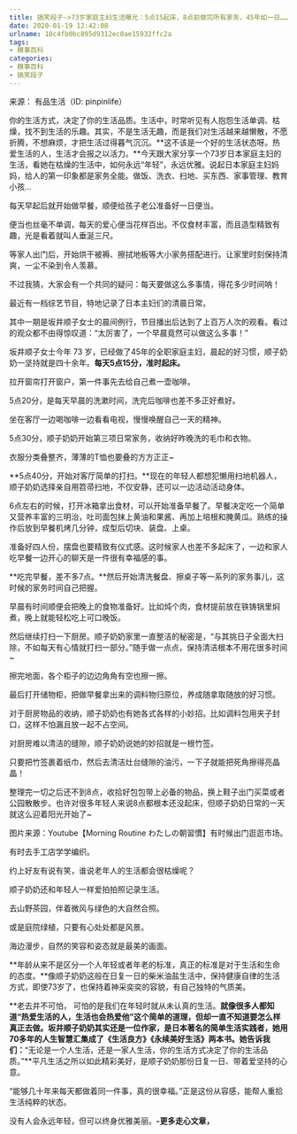 ```yaml
---
title: 搞笑段子->73岁家庭主妇生活曝光：5点15起床，8点前做完所有家务，45年如一日…… | 糗事百科
date: 2020-01-19 12:42:08
urlname: 10c4fb0bc895d9312ec0ae15932ffc2a
tags: 
- 糗事百科
categories:
- 糗事百科
- 搞笑段子
---
```

来源： 有品生活（ID: pinpinlife）

你的生活方式，决定了你的生活品质。生活中，时常听见有人抱怨生活单调、枯燥，找不到生活的乐趣。其实，不是生活无趣，而是我们对生活越来越懒散，不愿折腾，不想麻烦，才把生活过得暮气沉沉。**这不该是一个好的生活状态呀。热爱生活的人，生活才会报之以活力。**今天跟大家分享一个73岁日本家庭主妇的生活，看她在枯燥的生活中，如何永远“年轻”，永远优雅。说起日本家庭主妇妈妈，给人的第一印象都是家务全能。做饭、洗衣、扫地、买东西、家事管理、教育小孩…

每天早起后就开始做早餐，顺便给孩子老公准备好一日便当。

便当也丝毫不单调，每天的爱心便当花样百出。不仅食材丰富，而且造型精致有趣，光是看着就叫人垂涎三尺。

等家人出门后，开始烘干被褥、擦拭地板等大小家务搭配进行。让家里时刻保持清爽，一尘不染到令人羡慕。

不过我猜，大家会有一个共同的疑问：每天要做这么多事情，得花多少时间呐！

最近有一档综艺节目，特地记录了日本主妇们的清晨日常。

其中一期是坂井顺子女士的晨间例行，节目播出后达到了上百万人次的观看。看过的观众都不由得惊叹道：“太厉害了，一个早晨竟然可以做这么多事！”

坂井顺子女士今年 73 岁，已经做了45年的全职家庭主妇，晨起的好习惯，顺子奶奶一坚持就是四十余年。**每天5点15分，准时起床。**

拉开窗帘打开窗户，第一件事先去给自己煮一壶咖啡。

5点20分，是每天早晨的洗漱时间，洗完后咖啡也差不多正好煮好。

坐在客厅一边喝咖啡一边看看电视，慢慢唤醒自己一天的精神。

5点30分，顺子奶奶开始第三项日常家务，收纳好昨晚洗的毛巾和衣物。

衣服分类叠整齐，薄薄的T恤也要叠的方方正正~

**5点40分，开始对客厅简单的打扫。**现在的年轻人都想犯懒用扫地机器人，顺子奶奶选择亲自用笤帚扫地，不仅安静，还可以一边活动活动身体。

6点左右的时候，打开冰箱拿出食材，可以开始准备早餐了。早餐决定吃一个简单又营养丰富的三明治，吐司面包抹上黄油和果酱、再加上培根和腌黄瓜。熟练的操作后放到早餐机烤几分钟，成型后切块、装盘、上桌。

准备好四人份，摆盘也要精致有仪式感。这时候家人也差不多起床了，一边和家人吃早餐一边开心的聊天是一件很有幸福感的事。

**吃完早餐，差不多7点。**然后开始清洗餐盘、擦桌子等一系列的家务事儿，这时候的家务时间自己把握。

早晨有时间顺便会把晚上的食物准备好。比如炖个肉，食材提前放在铁铸锅里焖煮，晚上就能轻松吃上可口晚饭。

然后继续打扫一下厨房。顺子奶奶家里一直整洁的秘密是，“与其挑日子全面大扫除，不如每天有心情就打扫一部分。”随手做一点点，保持清洁根本不用花很多时间~

擦完地面，各个柜子的边边角角有空也擦一擦。

最后打开储物柜，把做早餐拿出来的调料物归原位，养成随拿取随放的好习惯。

对于厨房物品的收纳，顺子奶奶也有她各式各样的小妙招。比如调料包用夹子封口，这样不怕漏且放一起不占空间。

对厨房难以清洁的缝隙，顺子奶奶说她的妙招就是一根竹签。

只要把竹签裹着纸巾，然后去清洁灶台缝隙的油污，一下子就能把死角擦得亮晶晶！

整理完一切之后还不到8点，收拾好包包带上必备的物品，换上鞋子出门买菜或者公园散散步。也许对很多年轻人来说8点都根本还没起床，但顺子奶奶日常的一天就这么迎着阳光开始了~

图片来源：Youtube【Morning Routine わたしの朝習慣】有时候出门逛逛市场。

有时去手工店学学编织。

约上好友有说有笑，谁说老年人的生活都会很枯燥呢？

顺子奶奶还和年轻人一样爱拍拍照记录生活。

去山野茶园，伴着微风与绿色的大自然合照。

或是庭院绿植，只要有心处处都是风景。

海边漫步，自然的笑容和姿态就是最美的画面。

**年龄从来不是区分一个人年轻或者年老的标准，真正的标准是对于生活和生命的态度。**像顺子奶奶这般在日复一日的柴米油盐生活中，保持健康自律的生活方式，即使73岁了，也保持着神采奕奕的容貌，有自己独特的气质美。

**老去并不可怕， 可怕的是我们在年轻时就从未认真的生活。**就像很多人都知道“热爱生活的人，生活也会热爱他”这个简单的道理，但却一直不知道要怎么样真正去做。坂井顺子奶奶其实还是一位作家，是日本著名的简单生活实践者，她用70多年的人生智慧汇集成了《生活良方》《永续美好生活》两本书。她告诉我们：**“无论是一个人生活，还是一家人生活，你的生活方式决定了你的生活品质。”**平凡生活之所以如此精彩美好，是顺子奶奶那份日复一日、带着爱坚持的心意。

“能够几十年来每天都做着同一件事，真的很幸福。”正是这份从容感，能帮人重拾生活纯粹的状态。

没有人会永远年轻，但可以终身优雅美丽。**-更多走心文章，**


